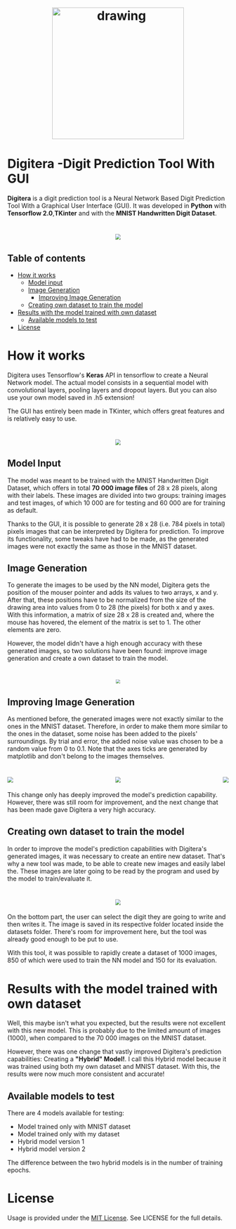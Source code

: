 <h1 align="center"><img src="./Images/icon.jpg" alt="drawing" width="300"/></h1>

# 	Digitera -Digit Prediction Tool With GUI

**Digitera** is a digit prediction tool is a Neural Network Based Digit Prediction Tool With a Graphical User Interface (GUI). It was developed in **Python** with **Tensorflow 2.0**,**TKinter** and with the **MNIST Handwritten Digit Dataset**.

<h1 align = "center"><img src="./Images/MNIST_GUI_GIF.gif" style="zoom:80%;" /></h1>



## Table of contents

  * [How it works](#how-it-works)
     * [Model input](#model-input)
     * [Image Generation](#image-generation)
         * [Improving Image Generation](#improving-image-generation)
     * [Creating own dataset to train the model](#creating-own-dataset-to-train-the-model)
  * [Results with the model trained with own dataset](#results-with-the-model-trained-with-own-dataset)
     * [Available models to test](#available-models-to-test)
* [License](#license)



# How it works

Digitera uses Tensorflow's **Keras** API in tensorflow to create a Neural Network model. The actual model consists in a sequential model with convolutional layers, pooling layers and dropout layers. But you can also use your own model saved in .h5 extension!

The GUI has entirely been made in TKinter, which offers great features and is relatively easy to use.



<h1 align = "center"><img src="./Images/MNIST_GUI_ERR.gif" style="zoom:80%;" /></h1>





## Model Input

The model was meant to be trained with the MNIST Handwritten Digit Dataset, which offers in total **70 000 image files** of 28 x 28 pixels, along with their labels. These images are divided into two groups: training images and test images, of which 10 000 are for testing and 60 000 are for training as default. 

Thanks to the GUI, it is possible to generate 28 x 28 (i.e. 784 pixels in total) pixels images that can be interpreted by Digitera for prediction. To improve its functionality, some tweaks have had to be made, as the generated images were not exactly the same as those in the MNIST dataset. 

## Image Generation

To generate the images to be used by the NN model, Digitera gets the position of the mouser pointer and adds its values to two arrays, x and y. After that, these positions have to be normalized from the size of the drawing area into values from 0 to 28 (the pixels) for both x and y axes. With this information, a matrix of size 28 x 28 is created and, where the mouse has hovered, the element of the matrix is set to 1. The other elements are zero. 

However, the model didn't have a high enough accuracy with these generated images, so two solutions have been found: improve image generation and create a own dataset to train the model.

<h1 align = "center"><img src="./Images/Pred_err.png" style="zoom:60%;" /></h1> 



## Improving Image Generation

As mentioned before, the generated images were not exactly similar to the ones in the MNIST dataset. Therefore, in order to make them more similar to the ones in the dataset, some noise has been added to the pixels' surroundings. By trial and error, the added noise value was chosen to be a random value from 0 to 0.1. Note that the axes ticks are generated by matplotlib and don't belong to the images themselves.

<h1 align = "center">
    	<img src="./Images/digit_nonoise.jpg" style="zoom:80%;" align = "left"/>
        <img src="./Images/digit_noise.jpg" style="zoom:80%;" align = "right"/>
</h1>

















<h1 align = "center">
        <img src="./Images/MNIST_Digit.jpeg" style="zoom:80%;" />
</h1>


This change only has deeply improved the model's prediction capability. However, there was still room for improvement, and the next change that has been made gave Digitera a very high accuracy.

## Creating own dataset to train the model

In order to improve the model's prediction capabilities with Digitera's generated images, it was necessary to create an entire new dataset. That's why a new tool was made, to be able to create new images and easily label the. These images are later going to be read by the program and used by the model to train/evaluate it.

<h1 align = "center"><img src="./Images/Dataset_Creation.png" style="zoom:80%;" /></h1>  

On the bottom part, the user can select the digit they are going to write and then writes it. The image is saved in its respective folder located inside the datasets folder. There's room for improvement here, but the tool was already good enough to be put to use.

With this tool, it was possible to rapidly create a dataset of 1000 images, 850 of which were used to train the NN model and 150 for its evaluation.



# Results with the model trained with own dataset

Well, this maybe isn't what you expected, but the results were not excellent with this new model. This is probably due to the limited amount of images (1000), when compared to the 70 000 images on the MNIST dataset.

However, there was one change that vastly improved Digitera's prediction capabilities: Creating a **"Hybrid" Model!**. I call this Hybrid model because it was trained using both my own dataset and MNIST dataset. With this, the results were now much more consistent and accurate!




## Available models to test

There are 4 models available for testing:

* Model trained only with MNIST dataset
* Model trained only with my dataset
* Hybrid model version 1
* Hybrid model version 2

The difference between the two hybrid models is in the number of training epochs.

# License

Usage is provided under the [MIT License](http://opensource.org/licenses/mit-license.php). See LICENSE for the full details.

